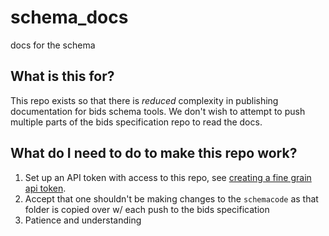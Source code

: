 # schema_docs
docs for the schema

## What is this for?

This repo exists so that there is *reduced* complexity in publishing documentation for bids schema tools.
We don't wish to attempt to push multiple parts of the bids specification repo to read the docs.

## What do I need to do to make this repo work?

1) Set up an API token with access to this repo, see [creating a fine grain api token](https://docs.github.com/en/authentication/keeping-your-account-and-data-secure/creating-a-personal-access-token#creating-a-fine-grained-personal-access-token).
2) Accept that one shouldn't be making changes to the `schemacode` as that folder is copied over w/ each push to the bids specification
3) Patience and understanding